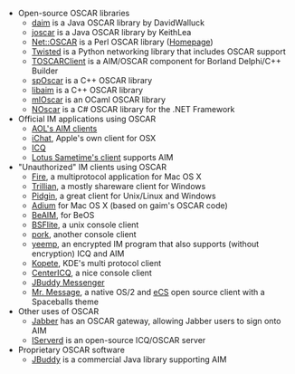   * Open-source OSCAR libraries
    * [daim](http://daim.dev.java.net) is a Java OSCAR library by DavidWalluck
    * [joscar](http://joust.kano.net) is a Java OSCAR library by KeithLea
    * [Net::OSCAR](http://search.cpan.org/dist/Net-OSCAR/) is a Perl OSCAR library ([Homepage](http://www.zevils.com/programs/net-oscar/))
    * [Twisted](http://twistedmatrix.com/products/twisted) is a Python networking library that includes OSCAR support
    * [TOSCARClient](http://www.ithilien.tk) is a AIM/OSCAR component for Borland Delphi/C++ Builder
    * [spOscar](http://aim.spladug.net/) is a C++ OSCAR library
    * [libaim](http://libaim.sourceforge.net/) is a C++ OSCAR library
    * [mlOscar](http://www.cgorski.org/mloscar) is an OCaml OSCAR library
    * [NOscar](http://www.danielgrunwald.de/coding/NOscar/) is a C# OSCAR library for the .NET Framework
  * Official IM applications using OSCAR
    * [AOL's AIM clients](http://www.aim.com/download.adp)
    * [iChat](http://www.apple.com/ichat/), Apple's own client for OSX
    * [ICQ](http://icq.com/)
    * [Lotus Sametime's client](http://www.ibm.com/lotus/) supports AIM
  * "Unauthorized" IM clients using OSCAR
    * [Fire](http://fire.sourceforge.net/), a multiprotocol application for Mac OS X
    * [Trillian](http://trillian.cc/), a mostly shareware client for Windows
    * [Pidgin](http://pidgin.im), a great client for Unix/Linux and Windows
    * [Adium](http://www.adiumx.com) for Mac OS X (based on gaim's OSCAR code)
    * [BeAIM](http://www.fifthace.com/beaim/), for BeOS
    * [BSFlite](http://staticky.com/prog.html), a unix console client
    * [pork](http://dev.ojnk.net/), another console client
    * [yeemp](http://deekoo.net/technocracy/yeemp/), an encrypted IM program that also supports (without encryption) ICQ and AIM
    * [Kopete](http://kopete.kde.org), KDE's multi protocol client
    * [CenterICQ](http://konst.org.ua/eng/software/centericq/), a nice console client
    * [JBuddy Messenger](http://www.zionsoftware.com/products/messenger/)
    * [Mr. Message](http://mamodeo.dyndns.org/mrmessage/), a native OS/2 and [eCS](http://www.ecomstation.com) open source client with a Spaceballs theme
  * Other uses of OSCAR
    * [Jabber](http://www.jabber.org) has an OSCAR gateway, allowing Jabber users to sign onto AIM
    * [IServerd](http://iserverd.khstu.ru/) is an open-source ICQ/OSCAR server
  * Proprietary OSCAR software
    * [JBuddy](http://www.zionsoftware.com/products/jbuddy) is a commercial Java library supporting AIM